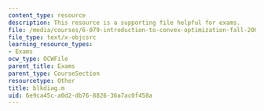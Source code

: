 ```yaml
---
content_type: resource
description: This resource is a supporting file helpful for exams.
file: /media/courses/6-079-introduction-to-convex-optimization-fall-2009/6e9ca45ca0d2db76882636a7ac0f458a_blkdiag.m
file_type: text/x-objcsrc
learning_resource_types:
- Exams
ocw_type: OCWFile
parent_title: Exams
parent_type: CourseSection
resourcetype: Other
title: blkdiag.m
uid: 6e9ca45c-a0d2-db76-8826-36a7ac0f458a
---
```

